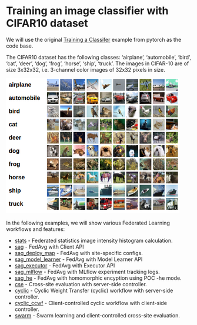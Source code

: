 
# Training an image classifier with CIFAR10 dataset
 
We will use the original [Training a Classifer](https://pytorch.org/tutorials/beginner/blitz/cifar10_tutorial.html)
example from pytorch as the code base.  

The CIFAR10 dataset has the following classes: ‘airplane’, ‘automobile’, ‘bird’, ‘cat’, ‘deer’, ‘dog’, ‘frog’, ‘horse’, ‘ship’, ‘truck’.
The images in CIFAR-10 are of size 3x32x32, i.e. 3-channel color images of 32x32 pixels in size.

![image](data/cifar10.png)

In the following examples, we will show various Federated Learning workflows and features:

* [stats](stats) - Federated statistics image intensity histogram calculation.
* [sag](sag) - FedAvg with Client API
* [sag_deploy_map](sag_deploy_map) - FedAvg with site-specific configs.
* [sag_model_learner](sag_model_learner) - FedAvg with Model Learner API
* [sag_executor](sag_executor) - FedAvg with Executor API
* [sag_mlflow](sag_mlflow) - FedAvg with MLflow experiment tracking logs.
* [sag_he](sag_he) - FedAvg with homomorphic encyption using POC -he mode.
* [cse](cse) - Cross-site evaluation with server-side controller.
* [cyclic](cyclic) - Cyclic Weight Transfer (cyclic) workflow with server-side controller.
* [cyclic_ccwf](cyclic_ccwf) - Client-controlled cyclic workflow with client-side controller.
* [swarm](swarm) - Swarm learning and client-controlled cross-site evaluation.
